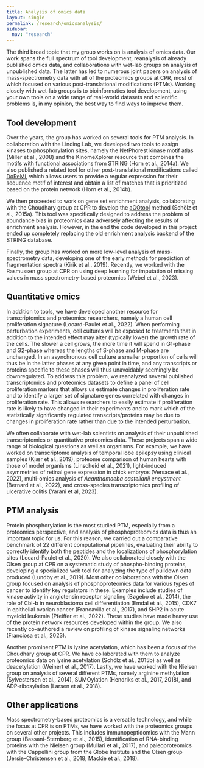 ```yaml
---
title: Analysis of omics data
layout: single
permalink: /research/omicsanalysis/
sidebar:
  nav: "research"
---
```

The third broad topic that my group works on is analysis of omics data. Our work spans the full spectrum of tool development, reanalysis of already published omics data, and collaborations with wet-lab groups on analysis of unpublished data. The latter has led to numerous joint papers on analysis of mass-spectrometry data with all of the proteomics groups at CPR, most of which focused on various post-translational modifications (PTMs). Working closely with wet-lab groups is to bioinformatics tool development, using your own tools on a wide range of real-world datasets and scientific problems is, in my opinion, the best way to find ways to improve them.

## Tool development

Over the years, the group has worked on several tools for PTM analysis. In collaboration with the Linding Lab, we developed two tools to assign kinases to phosphorylation sites, namely the NetPhorest kinase motif atlas (Miller et al., 2008) and the KinomeXplorer resource that combines the motifs with functional associations from STRING (Horn et al., 2014a). We also published a related tool for other post-translational modifications called [DoReMi](http://doremi.jensenlab.org/), which allows users to provide a regular expression for their sequence motif of interest and obtain a list of matches that is prioritized based on the protein network (Horn et al., 2014b).

We then proceeded to work on gene set enrichment analysis, collaborating with the Choudhary group at CPR to develop the [aGOtool](https://agotool.org/) method (Schölz et al., 2015a). This tool was specifically designed to address the problem of abundance bias in proteomics data adversely affecting the results of enrichment analysis. However, in the end the code developed in this project ended up completely replacing the old enrichment analysis backend of the STRING database.

Finally, the group has worked on more low-level analysis of mass-spectrometry data, developing one of the early methods for prediction of fragmentation spectra (Kirik et al., 2019). Recently, we worked with the Rasmussen group at CPR on using deep learning for imputation of missing values in mass spectrometry-based proteomics (Webel et al., 2023).

## Quantitative omics

In addition to tools, we have developed another resource for transcriptomics and proteomics researchers, namely a human cell proliferation signature (Locard-Paulet et al., 2022). When performing perturbation experiments, cell cultures will be exposed to treatments that in addition to the intended effect may alter (typically lower) the growth rate of the cells. The slower a cell grows, the more time it will spend in G1-phase and G2-phase whereas the lengths of S-phase and M-phase are unchanged. In an asynchronous cell culture a smaller proportion of cells will thus be in the latter phases at any given point in time, and any transcripts or proteins specific to these phases will thus unavoidably seemingly be downregulated. To address this problem, we reanalyzed several published transcriptomics and proteomics datasets to define a panel of cell proliferation markers that allows us estimate changes in proliferation rate and to identify a larger set of signature genes correlated with changes in proliferation rate. This allows researchers to easily estimate if proliferation rate is likely to have changed in their experiments and to mark which of the statistically significantly regulated transcripts/proteins may be due to changes in proliferation rate rather than due to the intended perturbation.

We often collaborate with wet-lab scientists on analysis of their unpublished transcriptomics or quantitative proteomics data. These projects span a wide range of biological questions as well as organisms. For example, we have worked on transcriptome analysis of temporal lobe epilepsy using clinical samples (Kjær et al., 2019), proteome comparison of human hearts with those of model organisms (Linscheid et al., 2021), light-induced asymmetries of retinal gene expression in chick embryos (Versace et al., 2022), multi-omics analysis of *Acanthamoeba castellanii encystment* (Bernard et al., 2022), and cross-species transcriptomics profiling of ulcerative colitis (Yarani et al, 2023).

## PTM analysis

Protein phosphorylation is the most studied PTM, especially from a proteomics perspective, and analysis of phosphoproteomics data is thus an important topic for us. For this reason, we carried out a comparative benchmark of 22 different computational pipelines, evaluating their ability to correctly identify both the peptides and the localizations of phosphorylation sites (Locard-Paulet et al., 2020). We also collaborated closely with the Olsen group at CPR on a systematic study of phospho-binding proteins, developing a specialized web tool for analyzing the type of pulldown data produced (Lundby et al., 2019). Most other collaborations with the Olsen group focused on analysis of phosphoproteomics data for various types of cancer to identify key regulators in these. Examples include studies of kinase activity in angiotensin receptor signaling (Bøgebo et al., 2014), the role of Cbl-b in neuroblastoma cell differentiation (Emdal et al., 2015), CDK7 in epithelial ovarian cancer (Francavilla et al., 2017), and SHP2 in acute myeloid leukemia (Pfeiffer et al., 2022). These studies have made heavy use of the protein network resources developed within the group. We also recently co-authored a review on profiling of kinase signaling networks (Franciosa et al., 2023).

Another prominent PTM is lysine acetylation, which has been a focus of the Choudhary group at CPR. We have collaborated with them to analyze proteomics data on lysine acetylation (Schölz et al., 2015b) as well as deacetylation (Weinert et al., 2017). Lastly, we have worked with the Nielsen group on analysis of several different PTMs, namely arginine methylation (Sylvestersen et al., 2014), SUMOylation (Hendriks et al., 2017, 2018), and ADP-ribosylation (Larsen et al., 2018).

## Other applications

Mass spectrometry-based proteomics is a versatile technology, and while the focus at CPR is on PTMs, we have worked with the proteomics groups on several other projects. This includes immunopeptidomics with the Mann group (Bassani-Sternberg et al., 2015), identification of RNA-binding proteins with the Nielsen group (Mullari et al., 2017), and paleoproteomics with the Cappellini group from the Globe Institute and the Olsen group (Jersie-Christensen et al., 2018; Mackie et al., 2018).
